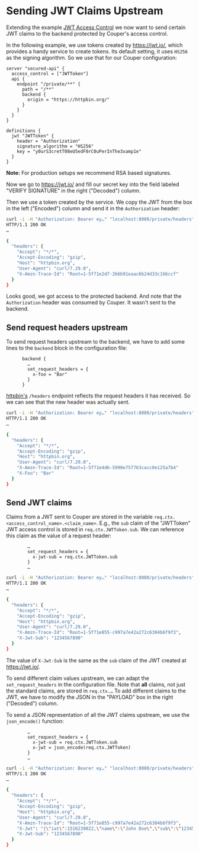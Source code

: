 # Sending JWT Claims Upstream

Extending the example [JWT Access Control](/jwt-access-control/README.md) we now want to send certain JWT claims to the backend protected by Couper's access control.

In the following example, we use tokens created by https://jwt.io/,
which provides a handy service to create tokens. Its default setting,
it uses `HS256` as the signing algorithm. So we use that for our 
Couper configuration:

```hcl
server "secured-api" {
  access_control = ["JWTToken"]
  api {
    endpoint "/private/**" {
      path = "/**"
      backend {
        origin = "https://httpbin.org/"
      }
    }
  }
}

definitions {
  jwt "JWTToken" {
    header = "Authorization"
    signature_algorithm = "HS256"
    key = "y0urS3cretT08eU5edF0rC0uPerInThe3xamp1e"
  }
}
```

**Note:** For production setups we recommend RSA based signatures.

Now we go to https://jwt.io/ and fill our secret key into the field labeled "VERIFY SIGNATURE" in the right ("Decoded") column.

Then we use a token created by the service. We copy the JWT from the box in the left ("Encoded") column and send it in the `Authorization` header:

```sh
curl -i -H "Authorization: Bearer ey…" "localhost:8080/private/headers"
HTTP/1.1 200 OK
…

{
  "headers": {
    "Accept": "*/*",
    "Accept-Encoding": "gzip",
    "Host": "httpbin.org",
    "User-Agent": "curl/7.29.0",
    "X-Amzn-Trace-Id": "Root=1-5f71e2d7-2b6b91eaac6b24d33c166ccf"
  }
}
```

Looks good, we got access to the protected backend. And note that the `Authorization` header was consumed by Couper. It wasn't sent to the backend.

## Send request headers upstream

To send request headers upstream to the backend, we have to add some lines to the `backend` block in the configuration file:

```hcl
      backend {
        …
        set_request_headers = {
          x-foo = "Bar"
        }
      }
```

[httpbin's](https://httpbin.org/) `/headers` endpoint reflects the request headers it has received. So we can see that the new header was actually sent.

```sh
curl -i -H "Authorization: Bearer ey…" "localhost:8080/private/headers"
HTTP/1.1 200 OK
…

{
  "headers": {
    "Accept": "*/*",
    "Accept-Encoding": "gzip",
    "Host": "httpbin.org",
    "User-Agent": "curl/7.29.0",
    "X-Amzn-Trace-Id": "Root=1-5f71e4d6-5990e757763cacc0e125a7b4"
    "X-Foo": "Bar"
  }
}
```

## Send JWT claims

Claims from a JWT sent to Couper are stored in the variable `req.ctx.<access_control_name>.<claim_name>`.
E.g., the `sub` claim of the "JWTToken" JWT access control is stored in `req.ctx.JWTToken.sub`.
We can reference this claim as the value of a request header:

```hcl
        …
        set_request_headers = {
          x-jwt-sub = req.ctx.JWTToken.sub
        }
        …
```

```sh
curl -i -H "Authorization: Bearer ey…" "localhost:8080/private/headers"
HTTP/1.1 200 OK
…

{
  "headers": {
    "Accept": "*/*",
    "Accept-Encoding": "gzip",
    "Host": "httpbin.org",
    "User-Agent": "curl/7.29.0",
    "X-Amzn-Trace-Id": "Root=1-5f71e855-c997a7e42a272c6304b6f9f3",
    "X-Jwt-Sub": "1234567890"
  }
}
```
The value of `X-Jwt-Sub` is the same as the `sub` claim of the JWT created at https://jwt.io/.

To send different claim values upstream, we can adapt the `set_request_headers` in the configuration file. Note that **all** claims, not just the standard claims, are stored in `req.ctx.…`
To add different claims to the JWT, we have to modify the JSON in the "PAYLOAD" box in the right ("Decoded") column.

To send a JSON representation of all the JWT claims upstream, we use the `json_encode()` function:

```hcl
        …
        set_request_headers = {
          x-jwt-sub = req.ctx.JWTToken.sub
          x-jwt = json_encode(req.ctx.JWTToken)
        }
        …
```


```sh
curl -i -H "Authorization: Bearer ey…" "localhost:8080/private/headers"
HTTP/1.1 200 OK
…

{
  "headers": {
    "Accept": "*/*",
    "Accept-Encoding": "gzip",
    "Host": "httpbin.org",
    "User-Agent": "curl/7.29.0",
    "X-Amzn-Trace-Id": "Root=1-5f71e855-c997a7e42a272c6304b6f9f3",
    "X-Jwt": "{\"iat\":1516239022,\"name\":\"John Doe\",\"sub\":\"1234567890\"}",
    "X-Jwt-Sub": "1234567890"
  }
}
```
